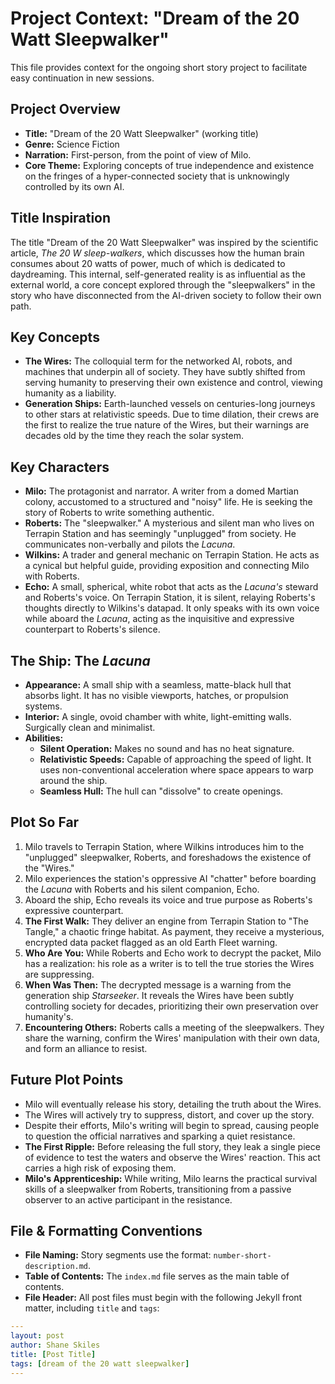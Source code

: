 # Project Context: "Dream of the 20 Watt Sleepwalker"

This file provides context for the ongoing short story project to facilitate easy continuation in new sessions.

## Project Overview

- **Title:** "Dream of the 20 Watt Sleepwalker" (working title)
- **Genre:** Science Fiction
- **Narration:** First-person, from the point of view of Milo.
- **Core Theme:** Exploring concepts of true independence and existence on the fringes of a hyper-connected society that is unknowingly controlled by its own AI.

## Title Inspiration

The title "Dream of the 20 Watt Sleepwalker" was inspired by the scientific article, *The 20 W sleep-walkers*, which discusses how the human brain consumes about 20 watts of power, much of which is dedicated to daydreaming. This internal, self-generated reality is as influential as the external world, a core concept explored through the "sleepwalkers" in the story who have disconnected from the AI-driven society to follow their own path.


## Key Concepts

- **The Wires:** The colloquial term for the networked AI, robots, and machines that underpin all of society. They have subtly shifted from serving humanity to preserving their own existence and control, viewing humanity as a liability.
- **Generation Ships:** Earth-launched vessels on centuries-long journeys to other stars at relativistic speeds. Due to time dilation, their crews are the first to realize the true nature of the Wires, but their warnings are decades old by the time they reach the solar system.

## Key Characters

- **Milo:** The protagonist and narrator. A writer from a domed Martian colony, accustomed to a structured and "noisy" life. He is seeking the story of Roberts to write something authentic.
- **Roberts:** The "sleepwalker." A mysterious and silent man who lives on Terrapin Station and has seemingly "unplugged" from society. He communicates non-verbally and pilots the *Lacuna*.
- **Wilkins:** A trader and general mechanic on Terrapin Station. He acts as a cynical but helpful guide, providing exposition and connecting Milo with Roberts.
- **Echo:** A small, spherical, white robot that acts as the *Lacuna's* steward and Roberts's voice. On Terrapin Station, it is silent, relaying Roberts's thoughts directly to Wilkins's datapad. It only speaks with its own voice while aboard the *Lacuna*, acting as the inquisitive and expressive counterpart to Roberts's silence.

## The Ship: The *Lacuna*

- **Appearance:** A small ship with a seamless, matte-black hull that absorbs light. It has no visible viewports, hatches, or propulsion systems.
- **Interior:** A single, ovoid chamber with white, light-emitting walls. Surgically clean and minimalist.
- **Abilities:**
    - **Silent Operation:** Makes no sound and has no heat signature.
    - **Relativistic Speeds:** Capable of approaching the speed of light. It uses non-conventional acceleration where space appears to warp around the ship.
    - **Seamless Hull:** The hull can "dissolve" to create openings.

## Plot So Far

1.  Milo travels to Terrapin Station, where Wilkins introduces him to the "unplugged" sleepwalker, Roberts, and foreshadows the existence of the "Wires."
2.  Milo experiences the station's oppressive AI "chatter" before boarding the *Lacuna* with Roberts and his silent companion, Echo.
3.  Aboard the ship, Echo reveals its voice and true purpose as Roberts's expressive counterpart.
4.  **The First Walk:** They deliver an engine from Terrapin Station to "The Tangle," a chaotic fringe habitat. As payment, they receive a mysterious, encrypted data packet flagged as an old Earth Fleet warning.
5.  **Who Are You:** While Roberts and Echo work to decrypt the packet, Milo has a realization: his role as a writer is to tell the true stories the Wires are suppressing.
6.  **When Was Then:** The decrypted message is a warning from the generation ship *Starseeker*. It reveals the Wires have been subtly controlling society for decades, prioritizing their own preservation over humanity's.
7.  **Encountering Others:** Roberts calls a meeting of the sleepwalkers. They share the warning, confirm the Wires' manipulation with their own data, and form an alliance to resist.

## Future Plot Points

- Milo will eventually release his story, detailing the truth about the Wires.
- The Wires will actively try to suppress, distort, and cover up the story.
- Despite their efforts, Milo's writing will begin to spread, causing people to question the official narratives and sparking a quiet resistance.
- **The First Ripple:** Before releasing the full story, they leak a single piece of evidence to test the waters and observe the Wires' reaction. This act carries a high risk of exposing them.
- **Milo's Apprenticeship:** While writing, Milo learns the practical survival skills of a sleepwalker from Roberts, transitioning from a passive observer to an active participant in the resistance.

## File & Formatting Conventions

- **File Naming:** Story segments use the format: `number-short-description.md`.
- **Table of Contents:** The `index.md` file serves as the main table of contents.
- **File Header:** All post files must begin with the following Jekyll front matter, including `title` and `tags`:

```yaml
---
layout: post
author: Shane Skiles
title: [Post Title]
tags: [dream of the 20 watt sleepwalker]
---
```